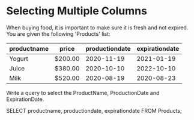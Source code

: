 # Selecting Multiple Columns

When buying food, it is important to make sure it is fresh and not expired.
You are given the following 'Products' list:

| productname | price | productiondate | expirationdate |
|-------------|-------|----------------|----------------|
|    Yogurt   |$200.00|   2020-11-19   |   2021-01-19   |
|    Juice    |$380.00|   2020-10-10   |   2022-10-10   |
|    Milk     |$520.00|   2020-08-19   |   2020-08-23   |

Write a query to select the ProductName, ProductionDate and ExpirationDate.

SELECT productname, productiondate, expirationdate FROM Products;